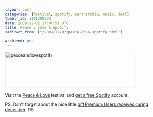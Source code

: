 ```yaml
---
layout: post
categories: [festival, spotify, partnership, music, deal]
tumblr_id: 1121200903  
date: 2008-12-02 17:07:51 UTC
title: Peace & Love & Spotify
redirect_from: ["/2008/12/02/peace-love-spotify.html"]

archived: yes
---
```


<a class="img" href="http://www.peaceandlove.nu/festival/nyheter/biljetterna_slappta/"><img src="/attachments/2008/12/peaceandlovespotify.png" alt="peaceandlovespotify" width="428" height="119" class="alignnone size-full wp-image-923" /></a>

Visit the <a href="http://www.peaceandlove.nu/">Peace & Love</a> festival and <a href="http://www.peaceandlove.nu/festival/nyheter/biljetterna_slappta/">get a free Spotify</a> account.

PS. Don't forget about the nice little <a href="https://www.spotify.com/blog/archives/2008/12/01/spotify-premium-spread-holiday-joy-with-an-invite/">gift Premium Users receives during december</a>. DS.
